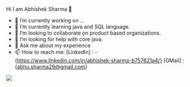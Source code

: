 Hi I am Abhishek Sharma 👋

- 🔭 I’m currently working on ...
- 🌱 I’m currently learning java and SQL language.
- 👯 I’m looking to collaborate on product based organizations.
- 🤔 I’m looking for help with core java.
- 💬 Ask me about my experience
- 📫 How to reach me: 
[LinkedIn] : -
{https://www.linkedin.com/in/abhishek-sharma-b757621a4/}
[GMail] :
{abhu.sharma29@gmail.com}
<img src="https://github-readme-stats.vercel.app/api?username=mrabhishek29&&show_icons=true&title_color=ffffff&icon_color=bb2acf&text_color=daf7dc&bg_color=151515">
